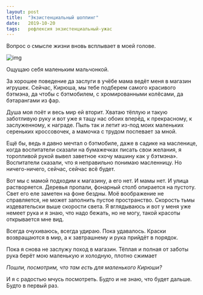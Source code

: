 ```yaml
---
layout: post
title:  "Экзистенциальный шоппинг"
date:   2019-10-20
tags: 	рефлексия экзистенциальный-ужас
---
```


​​Вопрос о смысле жизни вновь всплывает в моей голове. 

![img][1]

Ощущаю себя маленьким мальчонкой. 

За хорошее поведение да заслуги в учёбе мама ведёт меня в магазин игрушек. Сейчас, Кирюша, мы тебе подберем самого красивого бэтмэна, да чтобы с бэтмобилем, с хромированными колёсами, да бэтарангами из фар. 

Душа моя поёт и весь мир ей вторит. Хватаю тёплую и такую заботливую руку и вот уже я тащу нас обоих вперёд, к прекрасному, к заслуженному, к награде. Пыль так и летит из-под моих маленьких сереньких кроссовочек, а мамочка с трудом поспевает за мной. 

Ещё бы, ведь я давно мечтал о бэтмобиле, даже в садике на масленице, когда воспитатели сказали на бумажечках писать свои желания, я торопливой рукой вывел заветное «хочу машину как у бэтмэна». Воспитатели сказали, что я неправильно понимаю масленницу. Но ничего-ничего, сейчас, сейчас всё будет.

Вот мы с мамой подходим к магазину, а его нет. И мамы нет. И улица растворяется. Деревья пропали, фонарный столб опирается на пустоту. Свет его еле заметен на фоне бездны. Моё воображение не справляется, не может заполнить пустое пространство. Скорость тьмы издевательски выше скорости света. Я вглядываюсь и вот у меня уже немеет рука и я знаю, что надо бежать, но не могу, такой красоты открывается мне вид. 

Всегда очухиваюсь, всегда удираю. Пока удавалось. Краски возвращаются в мир, а к завтрашнему и рука прийдёт в порядок. 

Пока я снова не заслужу поход в магазин. Тёплая и полная от заботы рука берёт мою маленькую и холодную, плотно сжимает

_Пошли, посмотрим, что там есть для маленького Кирюши?_

И я с радостью мчусь посмотреть. Будто и не знаю, что будет дальше. Будто в первый раз.

[1]: https://lh3.googleusercontent.com/arnNoATXXnxawbWQoMTaTeRfbI-zw0-lx9X5jwNr2gSa2tsUKXo2IE22qN67CS9Sr3oDJiQPH-5lrEOj3qQ5ue4f3_Us7rwZuGcxhPQQWZyFJQ16AYnXiVx7VnRG0I-vjpKpOS7Xa-U=w971-h529-no